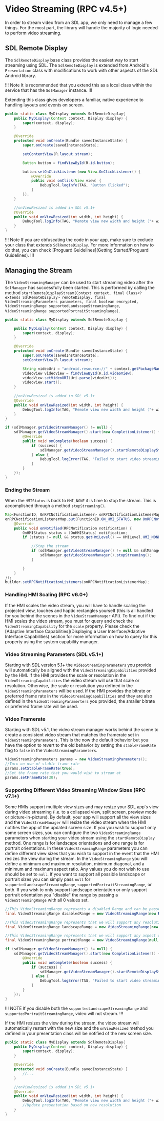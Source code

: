 # Video Streaming (RPC v4.5+)
In order to stream video from an SDL app, we only need to manage a few things. For the most part, the library will handle the majority of logic needed to perform video streaming.

## SDL Remote Display
The `SdlRemoteDisplay` base class provides the easiest way to start streaming using SDL. The `SdlRemoteDisplay` is extended from Android's `Presentation` class with modifications to work with other aspects of the SDL Android library.

!!! Note
It is recommended that you extend this as a local class within the service that has the `SdlManager` instance.
!!!

Extending this class gives developers a familiar, native experience to handling layouts and events on screen.

```java
public static class MyDisplay extends SdlRemoteDisplay{
    public MyDisplay(Context context, Display display) {
        super(context, display);
    }

    @Override
    protected void onCreate(Bundle savedInstanceState) {
        super.onCreate(savedInstanceState);

        setContentView(R.layout.stream);

        Button button = findViewById(R.id.button);

        button.setOnClickListener(new View.OnClickListener() {
            @Override
            public void onClick(View view) {
                DebugTool.logInfo(TAG, "Button Clicked");
            }
        });
    }

    //onViewResized is added in SDL v5.1+
    @Override
    public void onViewResized(int width, int height) {
        DebugTool.logInfo(TAG, "Remote view new width and height ("+ width + ", " + height + ")");
    }
}
```

!!! Note
If you are obfuscating the code in your app, make sure to exclude your class that extends `SdlRemoteDisplay`. For more information on how to do that, you can check [Proguard Guidelines](Getting Started/Proguard Guidelines).
!!!

## Managing the Stream
The `VideoStreamingManager` can be used to start streaming video after the `SdlManager` has successfully been started. This is performed by calling the method `startRemoteDisplayStream(Context context, final Class<? extends SdlRemoteDisplay> remoteDisplay, final VideoStreamingParameters parameters, final boolean encrypted, VideoStreamingRange supportedLandscapeStreamingRange, VideoStreamingRange supportedPortraitStreamingRange)`.

```java
public static class MyDisplay extends SdlRemoteDisplay {

    public MyDisplay(Context context, Display display) {
        super(context, display);
    }

    @Override
    protected void onCreate(Bundle savedInstanceState) {
        super.onCreate(savedInstanceState);
        setContentView(R.layout.stream);

        String videoUri = "android.resource://" + context.getPackageName() + "/" + R.raw.sdl;
        VideoView videoView = findViewById(R.id.videoView);
        videoView.setVideoURI(Uri.parse(videoUri));
        videoView.start();
    }
    
    //onViewResized is added in SDL v5.1+
    @Override
    public void onViewResized(int width, int height) {
        DebugTool.logInfo(TAG, "Remote view new width and height ("+ width + ", " + height + ")");
    }
}
```

```java
if (sdlManager.getVideoStreamManager() != null) {
    sdlManager.getVideoStreamManager().start(new CompletionListener() {
        @Override
        public void onComplete(boolean success) {
            if (success) {
                sdlManager.getVideoStreamManager().startRemoteDisplayStream(getApplicationContext(), MyDisplay.class, null, false, null, null);
            } else {
                DebugTool.logError(TAG, "Failed to start video streaming manager");
            }
        }
    });
}
```

### Ending the Stream
When the `HMIStatus` is back to `HMI_NONE` it is time to stop the stream. This is accomplished through a method `stopStreaming()`.

```java
Map<FunctionID, OnRPCNotificationListener> onRPCNotificationListenerMap = new HashMap<>();
onRPCNotificationListenerMap.put(FunctionID.ON_HMI_STATUS, new OnRPCNotificationListener() {
    @Override
    public void onNotified(RPCNotification notification) {
        OnHMIStatus status = (OnHMIStatus) notification;
		if (status != null && status.getHmiLevel() == HMILevel.HMI_NONE) {

			//Stop the stream
			if (sdlManager.getVideoStreamManager() != null && sdlManager.getVideoStreamManager().isStreaming()) {
				sdlManager.getVideoStreamManager().stopStreaming();
			}

		}
    }
});
builder.setRPCNotificationListeners(onRPCNotificationListenerMap);
```

### Handling HMI Scaling (RPC v6.0+)
If the HMI scales the video stream, you will have to handle scaling the projected view, touches and haptic rectangles yourself (this is all handled for you behind the scenes in the `VideoStreamManager` API). To find out if the HMI scales the video stream, you must for query and check the `VideoStreamingCapability` for the `scale` property. Please check the [Adaptive Interface Capabilities](Displaying a User Interface/Adaptive Interface Capabilities) section for more information on how to query for this property using the system capability manager.

### Video Streaming Parameters (SDL v5.1+)
Starting with SDL version 5.1+ the `VideoStreamingParameters` you provide will automatically be aligned with the `VideoStreamingCapabilities` provided by the HMI.
If the HMI provides the scale or resolution in the `VideoStreamingCapabilities` the video stream will use that scale or resolution. Otherwise, the scale or resolution you defined in the `VideoStreamingParameters` will be used.
If the HMI provides the bitrate or preferred frame rate in the `VideoStreamingCapabilities` and they are also defined in the `VideoStreamingParamerters` you provided, the smaller bitrate or preferred frame rate will be used.

### Video Framerate
Starting with SDL v5.1, the video stream manager works behind the scene to create a consistent video stream that matches the framerate set in `VideoStreamingParameters`. This is the now the default behavior but you have the option to revert to the old behavior by setting the `stableFrameRate` flag to `false` in the `VideoStreamingParameters`.

```java
VideoStreamingParameters params = new VideoStreamingParameters();
//Turn on use of stable frame rate
params.setStableFrameRate(true);
//Set the frame rate that you would wish to stream at
params.setFrameRate(30);
```

### Supporting Different Video Streaming Window Sizes (RPC v7.1+)
Some HMIs support multiple view sizes and may resize your SDL app's view during video streaming (i.e. to a collapsed view, split screen, preview mode or picture-in-picture). By default, your app will support all the view sizes and the `VideoStreamManager` will resize the video stream when the HMI notifies the app of the updated screen size. 
If you you wish to support only some screen sizes, you can configure the two `VideoStreamingRange` parameters when starting your video stream using the `startRemoteDisplay` method. One range is for landscape orientations and one range is for portrait orientations.
In these `VideoStreamingRange` parameters you can define different view sizes that you wish to support in the event that the HMI resizes the view during the stream.
In the `VideoStreamingRange` you will define a minimum and maximum resolution, minimum diagonal, and a minimum and maximum aspect ratio. Any values you do not wish to use should be set to `null`.
If you want to support all possible landscape or portrait sizes you can simply pass `null` for `supportedLandscapeStreamingRange`, `supportedPortraitStreamingRange`, or both.
If you wish to only support landscape orientation or only support portrait orientation you "disable" the range by passing a `VideoStreamingRange` with all 0 values set.

```java
//This VideoStreamingRange represents a disabled Range and can be passed if you do not wish to support landscape orientation or portrait orientation
final VideoStreamingRange disabledRange = new VideoStreamingRange(new Resolution(0, 0), new Resolution(0, 0), 0.0, 0.0, 0.0);

//This VideoStreamingRange represents that we will support any resolution between 500x200 and 800x400 no matter the diagonal size or aspect ratio
final VideoStreamingRange landscapeRange = new VideoStreamingRange(new Resolution(500, 200), new Resolution(800, 400), null, null, null);

//This VideoStreamingRange represents that we will support any aspect ratio between 1.0 and 2.5 no matter the resolution or diagonal size
final VideoStreamingRange portraitRange = new VideoStreamingRange(null, null, null, 1.0, 2.5);

if (sdlManager.getVideoStreamManager() != null) {
    sdlManager.getVideoStreamManager().start(new CompletionListener() {
        @Override
        public void onComplete(boolean success) {
            if (success) {
                sdlManager.getVideoStreamManager().startRemoteDisplayStream(getApplicationContext(), MyDisplay.class, null, false, landscapeRange, portraitRange);
            } else {
                DebugTool.logError(TAG, "Failed to start video streaming manager");
            }
        }
    });
}
```

!!! NOTE
If you disable both the `supportedLandscapeStreamingRange` and `supportedPortraitStreamingRange`, video will not stream.
!!!

If the HMI resizes the view during the stream, the video stream will automatically restart with the new size and the `onViewResized` method you defined in your presentation class will be notified of the new screen size.
```java
public static class MyDisplay extends SdlRemoteDisplay{
    public MyDisplay(Context context, Display display) {
        super(context, display);
    }

    @Override
    protected void onCreate(Bundle savedInstanceState) {
        //...
    }

    //onViewResized is added in SDL v5.1+
    @Override
    public void onViewResized(int width, int height) {
        DebugTool.logInfo(TAG, "Remote view new width and height ("+ width + ", " + height + ")");
        //Update presentation based on new resolution
    }
}   
```
